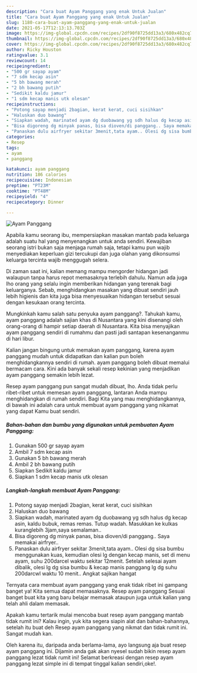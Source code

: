 ```yaml
---
description: "Cara buat Ayam Panggang yang enak Untuk Jualan"
title: "Cara buat Ayam Panggang yang enak Untuk Jualan"
slug: 1180-cara-buat-ayam-panggang-yang-enak-untuk-jualan
date: 2021-05-17T12:13:13.703Z
image: https://img-global.cpcdn.com/recipes/2df90f8725dd13a3/680x482cq70/ayam-panggang-foto-resep-utama.jpg
thumbnail: https://img-global.cpcdn.com/recipes/2df90f8725dd13a3/680x482cq70/ayam-panggang-foto-resep-utama.jpg
cover: https://img-global.cpcdn.com/recipes/2df90f8725dd13a3/680x482cq70/ayam-panggang-foto-resep-utama.jpg
author: Ricky Houston
ratingvalue: 3.1
reviewcount: 14
recipeingredient:
- "500 gr sayap ayam"
- "7 sdm kecap asin"
- "5 bh bawang merah"
- "2 bh bawang putih"
- "Sedikit kaldu jamur"
- "1 sdm kecap manis utk olesan"
recipeinstructions:
- "Potong sayap menjadi 2bagian, kerat kerat, cuci sisihkan"
- "Haluskan duo bawang"
- "Siapkan wadah, marinated ayam dg duobawang yg sdh halus dg kecap asin, kaldu bubuk, remas remas. Tutup wadah. Masukkan ke kulkas kuranglebih 3jam,saya semalaman.."
- "Bisa digoreng dg minyak panas, bisa dioven/di panggang.. Saya memakai airfryer.."
- "Panaskan dulu airfryer sekitar 3menit,tata ayam.. Olesi dg sisa bumbu menggunakan kuas, kemudian olesi lg dengan kecap manis, set di menu ayam, suhu 200darcel waktu sekitar 12menit. Setelah selesai ayam dibalik, olesi lg dg sisa bumbu &amp; kecap manis panggang lg dg suhu 200darcwl waktu 10 menit.. Angkat sajikan hangat"
categories:
- Resep
tags:
- ayam
- panggang

katakunci: ayam panggang 
nutrition: 186 calories
recipecuisine: Indonesian
preptime: "PT23M"
cooktime: "PT48M"
recipeyield: "4"
recipecategory: Dinner

---
```



![Ayam Panggang](https://img-global.cpcdn.com/recipes/2df90f8725dd13a3/680x482cq70/ayam-panggang-foto-resep-utama.jpg)

Apabila kamu seorang ibu, mempersiapkan masakan mantab pada keluarga adalah suatu hal yang menyenangkan untuk anda sendiri. Kewajiban seorang istri bukan saja menjaga rumah saja, tetapi kamu pun wajib menyediakan keperluan gizi tercukupi dan juga olahan yang dikonsumsi keluarga tercinta wajib menggugah selera.

Di zaman  saat ini, kalian memang mampu mengorder hidangan jadi walaupun tanpa harus repot memasaknya terlebih dahulu. Namun ada juga lho orang yang selalu ingin memberikan hidangan yang terenak bagi keluarganya. Sebab, menghidangkan masakan yang dibuat sendiri jauh lebih higienis dan kita juga bisa menyesuaikan hidangan tersebut sesuai dengan kesukaan orang tercinta. 



Mungkinkah kamu salah satu penyuka ayam panggang?. Tahukah kamu, ayam panggang adalah sajian khas di Nusantara yang kini disenangi oleh orang-orang di hampir setiap daerah di Nusantara. Kita bisa menyajikan ayam panggang sendiri di rumahmu dan pasti jadi santapan kesenanganmu di hari libur.

Kalian jangan bingung untuk memakan ayam panggang, karena ayam panggang mudah untuk didapatkan dan kalian pun boleh menghidangkannya sendiri di rumah. ayam panggang boleh dibuat memalui bermacam cara. Kini ada banyak sekali resep kekinian yang menjadikan ayam panggang semakin lebih lezat.

Resep ayam panggang pun sangat mudah dibuat, lho. Anda tidak perlu ribet-ribet untuk memesan ayam panggang, lantaran Anda mampu menghidangkan di rumah sendiri. Bagi Kita yang mau menghidangkannya, di bawah ini adalah cara untuk membuat ayam panggang yang nikamat yang dapat Kamu buat sendiri.

<!--inarticleads1-->

##### Bahan-bahan dan bumbu yang digunakan untuk pembuatan Ayam Panggang:

1. Gunakan 500 gr sayap ayam
1. Ambil 7 sdm kecap asin
1. Gunakan 5 bh bawang merah
1. Ambil 2 bh bawang putih
1. Siapkan Sedikit kaldu jamur
1. Siapkan 1 sdm kecap manis utk olesan




<!--inarticleads2-->

##### Langkah-langkah membuat Ayam Panggang:

1. Potong sayap menjadi 2bagian, kerat kerat, cuci sisihkan
1. Haluskan duo bawang
1. Siapkan wadah, marinated ayam dg duobawang yg sdh halus dg kecap asin, kaldu bubuk, remas remas. Tutup wadah. Masukkan ke kulkas kuranglebih 3jam,saya semalaman..
1. Bisa digoreng dg minyak panas, bisa dioven/di panggang.. Saya memakai airfryer..
1. Panaskan dulu airfryer sekitar 3menit,tata ayam.. Olesi dg sisa bumbu menggunakan kuas, kemudian olesi lg dengan kecap manis, set di menu ayam, suhu 200darcel waktu sekitar 12menit. Setelah selesai ayam dibalik, olesi lg dg sisa bumbu &amp; kecap manis panggang lg dg suhu 200darcwl waktu 10 menit.. Angkat sajikan hangat




Ternyata cara membuat ayam panggang yang enak tidak ribet ini gampang banget ya! Kita semua dapat memasaknya. Resep ayam panggang Sesuai banget buat kita yang baru belajar memasak ataupun juga untuk kalian yang telah ahli dalam memasak.

Apakah kamu tertarik mulai mencoba buat resep ayam panggang mantab tidak rumit ini? Kalau ingin, yuk kita segera siapin alat dan bahan-bahannya, setelah itu buat deh Resep ayam panggang yang nikmat dan tidak rumit ini. Sangat mudah kan. 

Oleh karena itu, daripada anda berlama-lama, ayo langsung aja buat resep ayam panggang ini. Dijamin anda gak akan nyesel sudah bikin resep ayam panggang lezat tidak rumit ini! Selamat berkreasi dengan resep ayam panggang lezat simple ini di tempat tinggal kalian sendiri,oke!.

